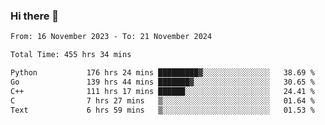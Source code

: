 ### Hi there 👋

<!--
**floyiac/floyiac** is a ✨ _special_ ✨ repository because its `README.md` (this file) appears on your GitHub profile.

Here are some ideas to get you started:

- 🔭 I’m currently working on ...
- 🌱 I’m currently learning ...
- 👯 I’m looking to collaborate on ...
- 🤔 I’m looking for help with ...
- 💬 Ask me about ...
- 📫 How to reach me: ...
- 😄 Pronouns: ...
- ⚡ Fun fact: ...
-->

<!--START_SECTION:waka-->

```txt
From: 16 November 2023 - To: 21 November 2024

Total Time: 455 hrs 34 mins

Python           176 hrs 24 mins █████████▓░░░░░░░░░░░░░░░   38.69 %
Go               139 hrs 44 mins ███████▓░░░░░░░░░░░░░░░░░   30.65 %
C++              111 hrs 17 mins ██████░░░░░░░░░░░░░░░░░░░   24.41 %
C                7 hrs 27 mins   ▒░░░░░░░░░░░░░░░░░░░░░░░░   01.64 %
Text             6 hrs 59 mins   ▒░░░░░░░░░░░░░░░░░░░░░░░░   01.53 %
```

<!--END_SECTION:waka-->

